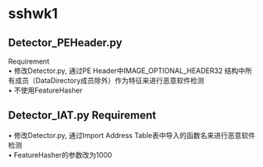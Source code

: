 # sshwk1
## Detector_PEHeader.py
Requirement  
• 修改Detector.py, 通过PE Header中IMAGE_OPTIONAL_HEADER32 结构中所有成员（DataDirectory成员除外）作为特征来进行恶意软件检测  
• 不使用FeatureHasher  
## Detector_IAT.py Requirement
• 修改Detector.py, 通过Import Address Table表中导入的函数名来进行恶意软件检测  
• FeatureHasher的参数改为1000  
